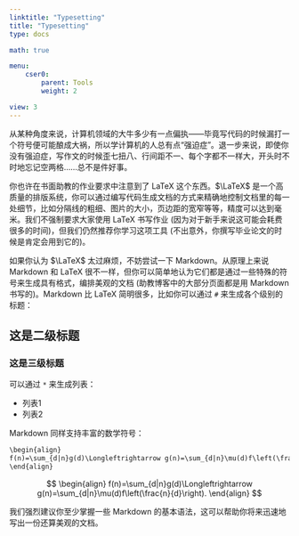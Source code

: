 ```yaml
---
linktitle: "Typesetting"
title: "Typesetting"
type: docs

math: true

menu:
    cser0:
        parent: Tools
        weight: 2

view: 3
---
```


从某种角度来说，计算机领域的大牛多少有一点偏执——毕竟写代码的时候漏打一个符号便可能酿成大祸，所以学计算机的人总有点“强迫症”。退一步来说，即使你没有强迫症，写作文的时候歪七扭八、行间距不一、每个字都不一样大，开头时不时地忘记空两格……总不是件好事。

你也许在书面助教的作业要求中注意到了 LaTeX 这个东西。$\LaTeX$ 是一个高质量的排版系统，你可以通过编写代码生成文档的方式来精确地控制文档里的每一处细节，比如分隔线的粗细、图片的大小，页边距的宽窄等等，精度可以达到毫米。我们不强制要求大家使用 LaTeX 书写作业 (因为对于新手来说这可能会耗费很多的时间)，但我们仍然推荐你学习这项工具 (不出意外，你撰写毕业论文的时候是肯定会用到它的)。

如果你认为 $\LaTeX$ 太过麻烦，不妨尝试一下 Markdown。从原理上来说 Markdown 和 LaTeX 很不一样，但你可以简单地认为它们都是通过一些特殊的符号来生成具有格式，编排美观的文档 (助教博客中的大部分页面都是用 Markdown 书写的)。Markdown 比 LaTeX 简明很多，比如你可以通过 `#` 来生成各个级别的标题：

## 这是二级标题

### 这是三级标题

可以通过 `*` 来生成列表：

* 列表1
* 列表2

Markdown 同样支持丰富的数学符号：

```markdown
\begin{align}
f(n)=\sum_{d|n}g(d)\Longleftrightarrow g(n)=\sum_{d|n}\mu(d)f\left(\frac{n}{d}\right).
\end{align}
```

$$
\begin{align}
f(n)=\sum_{d|n}g(d)\Longleftrightarrow g(n)=\sum_{d|n}\mu(d)f\left(\frac{n}{d}\right).
\end{align}
$$

我们强烈建议你至少掌握一些 Markdown 的基本语法，这可以帮助你将来迅速地写出一份还算美观的文档。